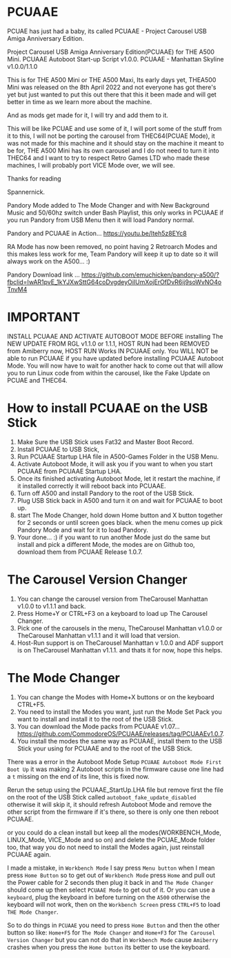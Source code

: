 # PCUAAE
PCUAE has just had a baby, its called PCUAAE - Project Carousel USB Amiga Anniversary Edition.

Project Carousel USB Amiga Anniversary Edition(PCUAAE) for THE A500 Mini. PCUAAE Autoboot Start-up Script v1.0.0. PCUAAE - Manhattan Skyline v1.0.0/1.1.0

This is for THE A500 Mini or THE A500 Maxi, Its early days yet, THEA500 Mini was released on the 8th April 2022 and not everyone has got there's yet but just wanted to put this out there that this it been made and will get better in time as we learn more about the machine.

And as mods get made for it, I will try and add them to it.

This will be like PCUAE and use some of it, I will port some of the stuff from it to this, I will not be porting the carousel from THEC64(PCUAE Mode), it was not made for this machine and it should stay on the machine it meant to be for, THE A500 Mini has its own carousel and I do not need to turn it into THEC64 and I want to try to respect Retro Games LTD who made these machines, I will probably port VICE Mode over, we will see.

Thanks for reading

Spannernick.

Pandory Mode added to The Mode Changer and with New Background Music and 50/60hz switch under Bash Playlist, this only works in PCUAAE if you run Pandory from USB Menu then it will load Pandory normal.

Pandory and PCUAAE in Action... https://youtu.be/lteh5z8EYc8

RA Mode has now been removed, no point having 2 Retroarch Modes and this makes less work for me, Team Pandory will keep it up to date so it will always work on the A500... :)

Pandory Download link ... https://github.com/emuchicken/pandory-a500/?fbclid=IwAR1pvE_1kYJXwSttG64coDvgdeyOiIUmXojErOfDvR6ij9soWvNO4oTnvM4

IMPORTANT
===========
INSTALL PCUAAE AND ACTIVATE AUTOBOOT MODE BEFORE installing The NEW UPDATE FROM RGL v1.1.0 or 1.1.1, HOST RUN had been REMOVED from Amiberry now, HOST RUN Works IN PCUAAE only.
You WILL NOT be able to run PCUAAE if you have updated before installing PCUAAE Autoboot Mode.
You will now have to wait for another hack to come out that will allow you to run Linux code from within the carousel, like the Fake Update on PCUAE and THEC64.

How to install PCUAAE on the USB Stick
=================================
1. Make Sure the USB Stick uses Fat32 and Master Boot Record.
2. Install PCUAAE to USB Stick, 
3. Run PCUAAE Startup LHA file in A500-Games Folder in the USB Menu.
4. Activate Autoboot Mode, it will ask you if you want to when you start PCUAAE from PCUAAE Startup LHA.
5. Once its finished activating Autoboot Mode, let it restart the machine, if it installed correctly it will reboot back into PCUAAE.
6. Turn off A500 and install Pandory to the root of the USB Stick.
7. Plug USB Stick back in A500 and turn it on and wait for PCUAAE to boot up.
8. start The Mode Changer, hold down Home button and X button together for 2 seconds or until screen goes black. when the menu comes up pick Pandory Mode and wait for it to load Pandory.
9. Your done... :) if you want to run another Mode just do the same but install and pick a different Mode, the modes are on Github too, download them from PCUAAE Release 1.0.7.

The Carousel Version Changer
====================
1. You can change the carousel version from TheCarousel Manhattan v1.0.0 to v1.1.1 and back.
2. Press Home+Y or CTRL+F3 on a keyboard to load up The Carousel Changer.
3. Pick one of the carousels in the menu, TheCarousel Manhattan v1.0.0 or TheCarousel Manhattan v1.1.1 and it will load that version.
4. Host-Run support is on TheCarousel Manhattan v 1.0.0 and ADF support is on TheCarousel Manhattan v1.1.1.
and thats it for now, hope this helps.

The Mode Changer
===============
1. You can change the Modes with Home+X buttons or on the keyboard CTRL+F5.
2. You need to install the Modes you want, just run the Mode Set Pack you want to install and install it to the root of the USB Stick.
3. You can download the Mode packs from PCUAAE v1.07... https://github.com/CommodoreOS/PCUAAE/releases/tag/PCUAAEv1.0.7.
4. You install the modes the same way as PCUAAE, install them to the USB Stick your using for PCUAAE and to the root of the USB Stick.

There was a error in the Autoboot Mode Setup `PCUAAE Autoboot Mode First Boot Up` it was making 2 Autoboot scripts in the firmware cause one line had a `t` missing on the end of its line, this is fixed now.

Rerun the setup using the PCUAAE_StartUp.LHA file but remove first the file on the root of the USB Stick called `autoboot_fake_update_disabled` otherwise it will skip it, it should refresh Autoboot Mode and remove the other script from the firmware if it's there, so there is only one then reboot PCUAAE.

or you could do a clean install but keep all the modes(WORKBENCH_Mode, LINUX_Mode, VICE_Mode and so on) and delete the PCUAE_Mode folder too, that way you do not need to install the Modes again, just reinstall PCUAAE again.

I made a mistake, in `Workbench Mode` I say press `Menu button` when I mean press `Home Button` so to get out of `Workbench Mode` press `Home` and pull out the Power cable for 2 seconds then plug it back in and `The Mode Changer` should come up then select `PCUAAE Mode` to get out of it.
Or you can use a `keyboard`, plug the keyboard in before turning on the `A500` otherwise the keyboard will not work, then on the `Workbench Screen` press `CTRL+F5` to load `THE Mode Changer`.

So to do things in `PCUAAE` you need to press `Home Button` and then the other button so like: `Home+F5` for `The Mode Changer` and `Home+F3` for `The Carousel Version Changer` but you can not do that in `Workbench Mode` cause `Amiberry` crashes when you press the `Home button` its better to use the keyboard.

